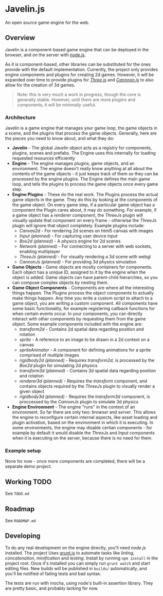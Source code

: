 # Javelin.js #

An open source game engine for the web.

## Overview ##

Javelin is a component-based game engine that can be deployed in the browser, and on the server with [node.js](http://nodejs.org/).

As it is component-based, other libraries can be substituted for the ones provide with the default implementation.  Currently,
the project only provides engine components and plugins for creating 2d games.  However, it will be expanded over time to provide
plugins for [*Three.js*]() and [*Cannnon.js*]() to also allow for the creation of 3d games.

> Note: this is very much a work in progress, though the core is generally stable.   However, until there are more plugins and components, it will be minimally useful.

### Architecture ###

Javelin is a game engine that manages your game loop, the game objects in a scene, and the plugins that process the game
objects.  Generally, here are the pieces you need to know about, and what they do:

* **Javelin** - The global *Javelin* object acts as a registry for components, plugins, scenes and prefabs.  The Engine uses this internally for loading requested resources efficiently
* **Engine** - The engine manages plugins, game objects, and an environment.  The engine doesn't really know anything
at all about the contents of the game objects - it just keeps track of them so they can be processed by the engine plugins.
The Engine defines the main game loop, and tells the plugins to process the game objects once every game step.
* **Engine Plugins** - These do the real work.  The Plugins process the actual game objects in the game.  They do this by
looking at the components of the game object.  On every game step, if a particular game object has a component the Plugin
cares about, it may do something.  For example, if a game object has a *renderer* component, the *ThreeJs* plugin will visually
update that component on every frame - otherwise the *ThreeJs* plugin will ignore that object completely.  Example plugins include:
    * *Canvas2d* - For rendering 2d scenes on html5 canvas with images
    * *Input (planned)* - For capturing user device input
    * *Box2d (planned)* - A physics engine for 2d scenes
    * *Network (planned)* - For connecting to a server with web sockets, enabling multiplayer
    * *ThreeJs (planned)* - For visually rendering a 3d scene with webgl
    * *CannonJs (planned)* - For providing 3d physics simulation
* **Game Objects** - Game objects are mostly containers for components.  Each object has a unique ID, assigned to it by the engine
when the object is added.  Game objects can have parent-child hierarchies, so you can compose complex objects by nesting them.
* **Game Object Components** - Components are where all the interesting things happen.  The Plugins process the object components
to actually make things happen.  Any time you write a custom script to attach to a game object, you are writing a custom component.
All components have some basic functionality, for example registering callback functions for when certain events occur.  In your
components, you can directly interact with other components by requesting them from the game object.  Some example components
included with the engine are:
    * *transform2d* - Contains 2d spatial data regarding position and rotation
    * *sprite* - A reference to an image to be drawn in a 2d context on a canvas
    * *spriteAnimator* - A component for defining animations for a sprite comprised of multiple images
    * *rigidbody2d (planned)* - Requires *transform2d*, is processed by the *Box2d* plugin for simulating 2d physics
    * *transform3d (planned)* - Contains 3d spatial data regarding position and rotation
    * *renderer3d (planned)* - Requires the *transform* component, and contains objects required by the *ThreeJs* plugin to visually render a given object
    * *rigidbody3d (planned)* - Requires the *transform3d* component, is proccessed by the *CannonJs* plugin to simulate 3d physics
* **Engine Environment** - The engine "runs" in the context of an environment.  So far there are only two: *browser* and *server*. 
This allows the engine to reconfigure certain internal aspects, like asset loading and plugin activation, based on the environment in 
which it is executing.  In some environments, the engine may disable certian components - for example by default it would disable
the *ThreeJs* and *Input* components when it is executing on the server, because there is no need for them.
    
### Example setup ###

None for now - once more components are completed, there will be a separate demo project.

## Working TODO ##

See `TODO.md`

## Roadmap ##

See `ROADMAP.md`

## Developing ##

To do any real development on the engine directly, you'll need *node.js* installed. The project Uses [grunt.js](http://gruntjs.com/) to
automate tasks like *linting*, *concatenation*, *minification* and *testing*.  Install by running `npm install` in the project root.  Once it's 
installed you can simply run `grunt watch` and start editing files.  New builds will be published in `builds/` automatically, and
you'll be notified of failing tests and bad syntax.

The tests are run with mocha, using node's built-in assertion library.  They are pretty basic, and probably lacking for now.
